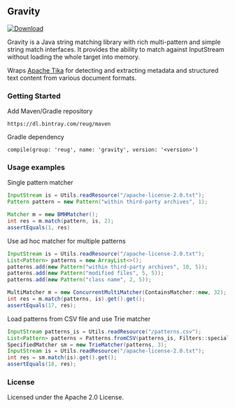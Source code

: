 ## Gravity
[ ![Download](https://api.bintray.com/packages/reug/maven/gravity/images/download.svg) ](https://bintray.com/reug/maven/gravity/_latestVersion)

Gravity is a Java string matching library with rich multi-pattern and simple string match interfaces.
It provides the ability to match against InputStream without loading the whole target into memory.

Wraps [Apache Tika](https://github.com/apache/tika) for detecting and extracting metadata and structured text content from various document formats.

### Getting Started

Add Maven/Gradle repository
```
https://dl.bintray.com/reug/maven
```
Gradle dependency
```
compile(group: 'reug', name: 'gravity', version: '<version>')
```
### Usage examples
Single pattern matcher
```java
InputStream is = Utils.readResource("/apache-license-2.0.txt");
Pattern pattern = new Pattern("within third-party archives", 1);

Matcher m = new BMHMatcher();
int res = m.match(pattern, is, 2);
assertEquals(1, res)
```
Use ad hoc matcher for multiple patterns
```java
InputStream is = Utils.readResource("/apache-license-2.0.txt");
List<Pattern> patterns = new ArrayList<>();
patterns.add(new Pattern("within third-party archives", 10, 5));
patterns.add(new Pattern("modified files", 5, 5));
patterns.add(new Pattern("class name", 2, 5));

MultiMatcher m = new ConcurrentMultiMatcher(ContainsMatcher::new, 32);
int res = m.match(patterns, is).get().get();
assertEquals(17, res);
```
Load patterns from CSV file and use Trie matcher
```java
InputStream patterns_is = Utils.readResource("/patterns.csv");
List<Pattern> patterns = Patterns.fromCSV(patterns_is, Filters::specialChars);
SpecifiedMatcher sm = new TrieMatcher(patterns, 3);
InputStream is = Utils.readResource("/apache-license-2.0.txt");
int res = sm.match(is).get().get();
assertEquals(18, res);
```

### License
Licensed under the Apache 2.0 License.